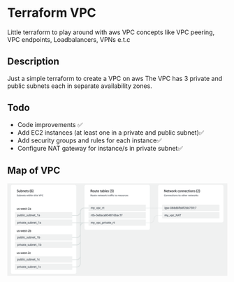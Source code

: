 # Terraform VPC
Little terraform to play around with aws VPC concepts
like VPC peering, VPC endpoints, Loadbalancers, VPNs e.t.c

## Description
Just a simple terraform to create a VPC on aws
The VPC has 3 private and public subnets each in
separate availability zones.

## Todo
- Code improvements ✅
- Add EC2 instances (at least one in a private and public subnet)✅
- Add security groups and rules for each instance✅
- Configure NAT gateway for instance/s in private subnet✅

## Map of VPC
![A cute cat](./doc/vpc_img.png "Fluffy cat")

